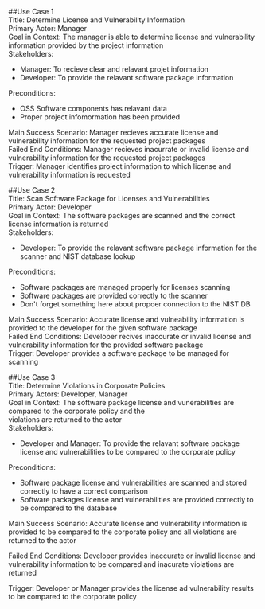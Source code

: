 
##Use Case 1 <br />
Title: Determine License and Vulnerability Information <br />
Primary Actor: Manager <br />
Goal in Context: The manager is able to determine license and vulnerability information provided by the project information <br />
Stakeholders: <br />
  * Manager: To recieve clear and relavant projet information <br />
  * Developer: To provide the relavant software package information <br />
  
Preconditions: <br />
  * OSS Software components has relavant data <br />
  * Proper project infomormation has been provided <br />
  
Main Success Scenario: Manager recieves accurate license and vulnerability information for the requested project packages <br />
Failed End Conditions: Manager recieves inacurrate or invalid license and vulnerability information for the requested project packages <br />
Trigger: Manager identifies project information to which license and vulnerability information is requested <br />


##Use Case 2 <br />
Title: Scan Software Package for Licenses and Vulnerabilities <br />
Primary Actor: Developer <br />
Goal in Context: The software packages are scanned and the correct license information is returned <br />
Stakeholders: <br />
  * Developer: To provide the relavant software package information for the scanner and NIST database lookup <br />
  
Preconditions: <br />
  * Software packages are managed properly for licenses scanning <br />
  * Software packages are provided correctly to the scanner <br />
  * Don't forget something here about propoer connection to the NIST DB<br />
  
Main Success Scenario: Accurate license and vulneability information is provided to the developer for the given software package <br />
Failed End Conditions: Developer recives inaccurate or invalid license and vulnerability information for the provided software package <br />
Trigger: Developer provides a software package to be managed for scanning <br />


##Use Case 3 <br />
Title: Determine Violations in Corporate Policies <br />
Primary Actors: Developer, Manager <br />
Goal in Context: The software package license and vunerabilities are compared to the corporate policy and the <br />
violations are returned to the actor <br />
Stakeholders: <br />
  * Developer and Manager: To provide the relavant software package license and vulnerabilities to be compared to the corporate policy <br />
  
Preconditions: <br />
  * Software package license and vulnerabilities are scanned and stored correctly to have a correct comparison <br />
  * Software packages license and vulnerabilities are provided correctly to be compared to the database <br />
  
Main Success Scenario: Accurate license and vulnerability information is provided to be compared to the corporate policy and all violations are returned to the actor <br />

Failed End Conditions: Developer provides inaccurate or invalid license and vulnerability information to be compared and inacurate violations are returned <br />

Trigger: Developer or Manager provides the license ad vulnerability results to be compared to the corporate policy <br />
